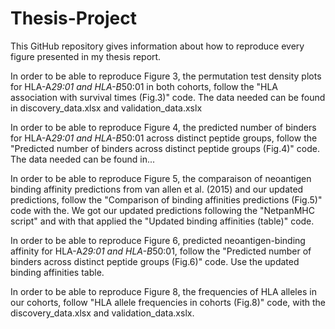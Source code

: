 # Thesis-Project
This GitHub repository gives information about how to reproduce every figure presented in my thesis report.

In order to be able to reproduce Figure 3, the permutation test density plots for HLA-A*29:01 and HLA-B*50:01 in both cohorts, follow the "HLA association with survival times (Fig.3)" code. The data needed can be found in discovery_data.xlsx and validation_data.xslx

In order to be able to reproduce Figure 4, the predicted number of binders for HLA-A*29:01 and HLA-B*50:01 across distinct peptide groups, follow the "Predicted number of binders across distinct peptide groups (Fig.4)" code. The data needed can be found in...

In order to be able to reproduce Figure 5, the comparaison of neoantigen binding affinity predictions from van allen et al. (2015) and our updated predictions, follow the "Comparison of binding affinities predictions (Fig.5)" code with the.
We got our updated predictions following the "NetpanMHC script" and with that applied the "Updated binding affinities (table)" code.

In order to be able to reproduce Figure 6, predicted neoantigen-binding affinity for HLA-A*29:01 and HLA-B*50:01, follow the "Predicted number of binders across distinct peptide groups  (Fig.6)" code. Use the updated binding affinities table.

In order to be able to reproduce Figure 8, the frequencies of HLA alleles in our cohorts, follow "HLA allele frequencies in cohorts (Fig.8)" code, with the discovery_data.xlsx and validation_data.xslx.
